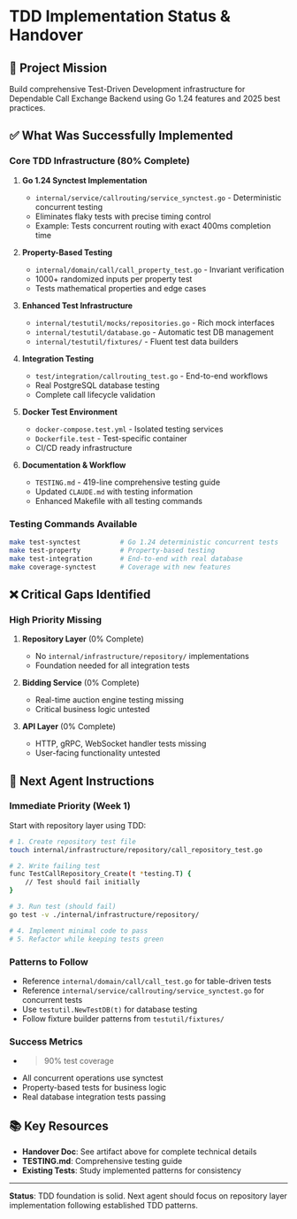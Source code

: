 # TDD Implementation Status & Handover

## 🎯 **Project Mission**
Build comprehensive Test-Driven Development infrastructure for Dependable Call Exchange Backend using Go 1.24 features and 2025 best practices.

## ✅ **What Was Successfully Implemented**

### **Core TDD Infrastructure (80% Complete)**
1. **Go 1.24 Synctest Implementation**
   - `internal/service/callrouting/service_synctest.go` - Deterministic concurrent testing
   - Eliminates flaky tests with precise timing control
   - Example: Tests concurrent routing with exact 400ms completion time

2. **Property-Based Testing**
   - `internal/domain/call/call_property_test.go` - Invariant verification
   - 1000+ randomized inputs per property test
   - Tests mathematical properties and edge cases

3. **Enhanced Test Infrastructure**
   - `internal/testutil/mocks/repositories.go` - Rich mock interfaces
   - `internal/testutil/database.go` - Automatic test DB management
   - `internal/testutil/fixtures/` - Fluent test data builders

4. **Integration Testing**
   - `test/integration/callrouting_test.go` - End-to-end workflows
   - Real PostgreSQL database testing
   - Complete call lifecycle validation

5. **Docker Test Environment**
   - `docker-compose.test.yml` - Isolated testing services
   - `Dockerfile.test` - Test-specific container
   - CI/CD ready infrastructure

6. **Documentation & Workflow**
   - `TESTING.md` - 419-line comprehensive testing guide
   - Updated `CLAUDE.md` with testing information
   - Enhanced Makefile with all testing commands

### **Testing Commands Available**
```bash
make test-synctest          # Go 1.24 deterministic concurrent tests
make test-property          # Property-based testing
make test-integration       # End-to-end with real database
make coverage-synctest      # Coverage with new features
```

## ❌ **Critical Gaps Identified**

### **High Priority Missing**
1. **Repository Layer** (0% Complete)
   - No `internal/infrastructure/repository/` implementations
   - Foundation needed for all integration tests

2. **Bidding Service** (0% Complete) 
   - Real-time auction engine testing missing
   - Critical business logic untested

3. **API Layer** (0% Complete)
   - HTTP, gRPC, WebSocket handler tests missing
   - User-facing functionality untested

## 🚀 **Next Agent Instructions**

### **Immediate Priority (Week 1)**
Start with repository layer using TDD:

```bash
# 1. Create repository test file
touch internal/infrastructure/repository/call_repository_test.go

# 2. Write failing test
func TestCallRepository_Create(t *testing.T) {
    // Test should fail initially
}

# 3. Run test (should fail)
go test -v ./internal/infrastructure/repository/

# 4. Implement minimal code to pass
# 5. Refactor while keeping tests green
```

### **Patterns to Follow**
- Reference `internal/domain/call/call_test.go` for table-driven tests
- Reference `internal/service/callrouting/service_synctest.go` for concurrent tests
- Use `testutil.NewTestDB(t)` for database testing
- Follow fixture builder patterns from `testutil/fixtures/`

### **Success Metrics**
- >90% test coverage
- All concurrent operations use synctest
- Property-based tests for business logic
- Real database integration tests passing

## 📚 **Key Resources**
- **Handover Doc**: See artifact above for complete technical details
- **TESTING.md**: Comprehensive testing guide
- **Existing Tests**: Study implemented patterns for consistency

---

**Status**: TDD foundation is solid. Next agent should focus on repository layer implementation following established TDD patterns.